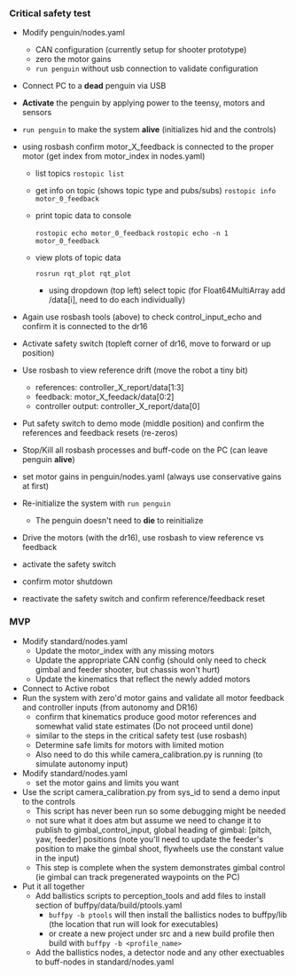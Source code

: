 ### Critical safety test
 - Modify penguin/nodes.yaml 
   - CAN configuration (currently setup for shooter prototype)
   - zero the motor gains
   - `run penguin` without usb connection to validate configuration
 - Connect PC to a **dead** penguin via USB
 - **Activate** the penguin by applying power to the teensy, motors and sensors
 - `run penguin` to make the system **alive** (initializes hid and the controls)
 - using rosbash confirm motor_X_feedback is connected to the proper motor (get index from motor_index in nodes.yaml)
 
   - list topics 
        `rostopic list`
        
   - get info on topic (shows topic type and pubs/subs)
        `rostopic info motor_0_feedback`
        
   - print topic data to console
                
        `rostopic echo motor_0_feedback`
        `rostopic echo -n 1 motor_0_feedback`
        
   - view plots of topic data
                
        `rosrun rqt_plot rqt_plot`
        
     - using dropdown (top left) select topic (for Float64MultiArray add /data[i], need to do each individually)
 
 - Again use rosbash tools (above) to check control_input_echo and confirm it is connected to the dr16
 - Activate safety switch (topleft corner of dr16, move to forward or up position)
 - Use rosbash to view reference drift (move the robot a tiny bit)
   - references: controller_X_report/data[1:3]
   - feedback: motor_X_feedack/data[0:2]
   - controller output: controller_X_report/data[0]
 - Put safety switch to demo mode (middle position) and confirm the references and feedback resets (re-zeros)
 - Stop/Kill all rosbash processes and buff-code on the PC (can leave penguin **alive**)
 - set motor gains in penguin/nodes.yaml (always use conservative gains at first)
 - Re-initialize the system with `run penguin`
   - The penguin doesn't need to **die** to reinitialize
 - Drive the motors (with the dr16), use rosbash to view reference vs feedback 
 - activate the safety switch
 - confirm motor shutdown
 - reactivate the safety switch and confirm reference/feedback reset


### MVP
 - Modify standard/nodes.yaml
   - Update the motor_index with any missing motors
   - Update the appropriate CAN config (should only need to check gimbal and feeder shooter, but chassis won't hurt)
   - Update the kinematics that reflect the newly added motors
 - Connect to Active robot
 - Run the system with zero'd motor gains and validate all motor feedback and controller inputs (from autonomy and DR16)
   - confirm that kinematics produce good motor references and somewhat valid state estimates (Do not proceed until done)
   - similar to the steps in the critical safety test (use rosbash)
   - Determine safe limits for motors with limited motion
   - Also need to do this while camera_calibration.py is running (to simulate autonomy input)
 - Modify standard/nodes.yaml
   - set the motor gains and limits you want
 - Use the script camera_calibration.py from sys_id to send a demo input to the controls
   - This script has never been run so some debugging might be needed
   - not sure what it does atm but assume we need to change it to publish to gimbal_control_input, global heading of gimbal: [pitch, yaw, feeder] positions (note you'll need to update the feeder's position to make the gimbal shoot, flywheels use the constant value in the input)
   - This step is complete when the system demonstrates gimbal control (ie gimbal can track pregenerated waypoints on the PC)
 - Put it all together
   - Add ballistics scripts to perception_tools and add files to install section of buffpy/data/build/ptools.yaml
      - `buffpy -b ptools` will then install the ballistics nodes to buffpy/lib (the location that run will look for executables)
      - or create a new project under src and a new build profile then build with `buffpy -b <profile_name>`
   - Add the ballistics nodes, a detector node and any other exectuables to buff-nodes in standard/nodes.yaml

